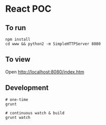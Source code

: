 # React POC

## To run

	npm install
	cd www && python2 -m SimpleHTTPServer 8080

## To view

Open [http://localhost:8080/index.htm]()

## Development

	# one-time
	grunt

	# continuous watch & build
	grunt watch

